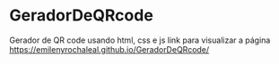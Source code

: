 # GeradorDeQRcode
Gerador de QR code usando html, css e js
link para visualizar a página
https://emilenyrochaleal.github.io/GeradorDeQRcode/
